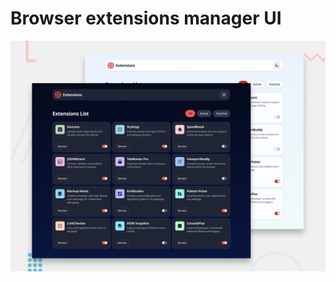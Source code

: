 # Browser extensions manager UI

![Design preview for the Browser extensions manager UI coding challenge](./preview.jpg)

